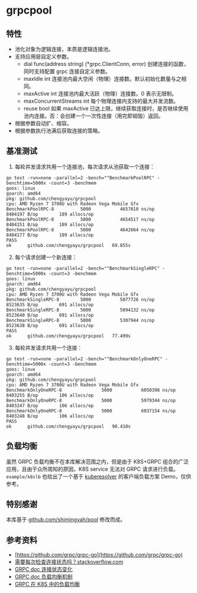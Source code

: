 # grpcpool

## 特性

- 池化对象为逻辑连接，本质是逻辑连接池。
- 支持应用层自定义参数。
    - dial func(address string) (*grpc.ClientConn, error) 创建连接的函数，同时支持配置 grpc 连接自定义参数。
    - maxIdle int 连接池内最大空闲（物理）连接数。默认初始化数量与之相同。
    - maxActive int 连接池内最大活跃（物理）连接数。0 表示无限制。
    - maxConcurrentStreams int 每个物理连接内支持的最大并发流数。
    - reuse bool 如果 maxActive 已达上限，继续获取连接时，是否继续使用池内连接。否：会创建一个一次性连接（用完即销毁）返回。
- 根据参数自动扩、缩容。
- 根据参数执行池满后获取连接的策略。

## 基准测试

1. 每轮并发请求共用一个连接池，每次请求从池获取一个连接：

```shell
go test -run=none -parallel=2 -bench="^BenchmarkPoolRPC" -benchtime=5000x -count=3 -benchmem
goos: linux
goarch: amd64
pkg: github.com/chengyayu/grpcpool
cpu: AMD Ryzen 7 3700U with Radeon Vega Mobile Gfx  
BenchmarkPoolRPC-8          5000           4657010 ns/op         8404197 B/op        109 allocs/op
BenchmarkPoolRPC-8          5000           4654517 ns/op         8404151 B/op        109 allocs/op
BenchmarkPoolRPC-8          5000           4642664 ns/op         8404177 B/op        109 allocs/op
PASS
ok      github.com/chengyayu/grpcpool   69.855s
```

2. 每个请求创建一个新连接：

```shell
go test -run=none -parallel=2 -bench="^BenchmarkSingleRPC" -benchtime=5000x -count=3 -benchmem
goos: linux
goarch: amd64
pkg: github.com/chengyayu/grpcpool
cpu: AMD Ryzen 7 3700U with Radeon Vega Mobile Gfx  
BenchmarkSingleRPC-8        5000           5077726 ns/op         8523635 B/op        691 allocs/op
BenchmarkSingleRPC-8        5000           5094132 ns/op         8523640 B/op        691 allocs/op
BenchmarkSingleRPC-8        5000           5307944 ns/op         8523638 B/op        691 allocs/op
PASS
ok      github.com/chengyayu/grpcpool   77.499s
```

3. 每轮并发请求共用一个连接：

```shell
go test -run=none -parallel=2 -bench="^BenchmarkOnlyOneRPC" -benchtime=5000x -count=3 -benchmem
goos: linux
goarch: amd64
pkg: github.com/chengyayu/grpcpool
cpu: AMD Ryzen 7 3700U with Radeon Vega Mobile Gfx  
BenchmarkOnlyOneRPC-8               5000           6050398 ns/op         8403255 B/op        106 allocs/op
BenchmarkOnlyOneRPC-8               5000           5979344 ns/op         8403247 B/op        106 allocs/op
BenchmarkOnlyOneRPC-8               5000           6037154 ns/op         8403248 B/op        106 allocs/op
PASS
ok      github.com/chengyayu/grpcpool   90.410s
```
## 负载均衡

虽然 GRPC 负载均衡不在本库解决范围之内，但是由于 K8S+GRPC 组合的广泛应用，且由于众所周知的原因，K8S service 无法对 GRPC 请求进行负载。
`example/k8slb` 也给出了一个基于 [kuberesolver](https://github.com/sercand/kuberesolver) 的客户端负载方案 Demo，仅供参考。

## 特别感谢

本库基于 [github.com/shimingyah/pool](https://github.com/shimingyah/pool) 修改而成。

## 参考资料

- [https://github.com/grpc/grpc-go](https://github.com/grpc/grpc-go)
- [需要每次检查连接状态吗？stackoverflow.com](https://stackoverflow.com/questions/64484690/grpc-cpp-how-can-i-check-if-the-rpc-channel-connected-successfully)
- [GRPC doc 连接状态变化](https://grpc.github.io/grpc/core/md_doc_connectivity-semantics-and-api.html)
- [GRPC doc 负载均衡机制](https://github.com/grpc/grpc/blob/master/doc/load-balancing.md)
- [GRPC 在 K8S 中的负载均衡](https://www.cnblogs.com/BlueMountain-HaggenDazs/p/17071303.html#kuberesolver)
